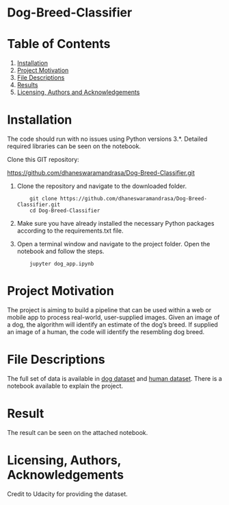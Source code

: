 # Dog-Breed-Classifier


# Table of Contents

1. [Installation](#ins)
2. [Project Motivation](#pro)
3. [File Descriptions](#fil)
4. [Results](#res)
5. [Licensing, Authors and Acknowledgements](#lic)

<a name="ins"></a>
# Installation

The code should run with no issues using Python versions 3.*. Detailed required libraries can be seen on the notebook.

Clone this GIT repository:

https://github.com/dhaneswaramandrasa/Dog-Breed-Classifier.git


1. Clone the repository and navigate to the downloaded folder.
	
	```	
		git clone https://github.com/dhaneswaramandrasa/Dog-Breed-Classifier.git
		cd Dog-Breed-Classifier
	```
2. Make sure you have already installed the necessary Python packages according to the requirements.txt file.
3. Open a terminal window and navigate to the project folder. Open the notebook and follow the steps.
	
	```
		jupyter dog_app.ipynb
	```

<a name="pro"></a>
# Project Motivation

The project is aiming to build a pipeline that can be used within a web or mobile app to process real-world, user-supplied images.  Given an image of a dog, the algorithm will identify an estimate of the dog’s breed.  If supplied an image of a human, the code will identify the resembling dog breed.  

<a name="fil"></a>
# File Descriptions

The full set of data is available in [dog dataset](https://s3-us-west-1.amazonaws.com/udacity-aind/dog-project/dogImages.zip) and [human dataset](http://vis-www.cs.umass.edu/lfw/lfw.tgz). There is a notebook available to explain the project.

<a name="res"></a>
# Result
The result can be seen on the attached notebook.

<a name="lic"></a>
# Licensing, Authors, Acknowledgements

Credit to Udacity for providing the dataset.


